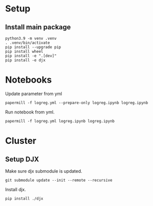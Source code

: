 # Setup

## Install main package

```
python3.9 -m venv .venv
. .venv/bin/activate
pip install --upgrade pip
pip install wheel
pip install -e ".[dev]"
pip install -e djx
```

# Notebooks

Update parameter from yml

```
papermill -f logreg.yml --prepare-only logreg.ipynb logreg.ipynb
```

Run notebook from yml.

```
papermill -f logreg.yml logreg.ipynb logreg.ipynb
```

# Cluster

## Setup DJX

Make sure djx submodule is updated.

```
git submodule update --init --remote --recursive
```

Install djx.

```
pip install ./djx
```
